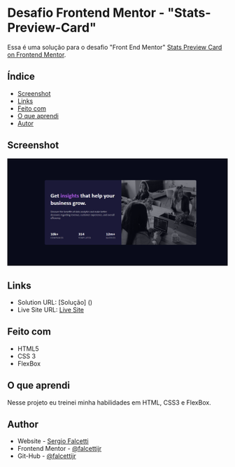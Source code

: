 # Desafio Frontend Mentor - "Stats-Preview-Card"

Essa é uma solução para o desafio "Front End Mentor" [Stats Preview Card on Frontend Mentor](XXXXXXXXXXXXXXXXXXXXXXXXXXXXXXXXXXXXXX). 

## Índice


- [Screenshot](#screenshot)
- [Links](#links)
- [Feito com](#Feito-com)
- [O que aprendi](#o-que-aprendi)
- [Autor](#autor)


## Screenshot

![Screenshot](screenshot.png)

## Links

- Solution URL: [Solução] ()
- Live Site URL: [Live Site](https://falcettijr.github.io/stats-preview-card/)

## Feito com

- HTML5 
- CSS 3 
- FlexBox

## O que aprendi

Nesse projeto eu treinei minha habilidades em HTML, CSS3 e FlexBox.


## Author

- Website - [Sergio Falcetti](https://beacons.ai/sergiofalcetti)
- Frontend Mentor - [@falcettijr](https://www.frontendmentor.io/profile/falcettijr)
- Git-Hub - [@falcettijr](https://github.com/falcettijr)
 